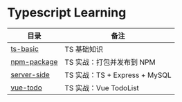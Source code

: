 # Typescript Learning

| 目录 | 备注 |
| - | - |
| [ts-basic](./ts-basic) | TS 基础知识 |
| [npm-package](./npm-package) | TS 实战：打包并发布到 NPM |
| [server-side](./server-side) | TS 实战：TS + Express + MySQL |
| [vue-todo](./vue-todo) | TS 实战：Vue TodoList |

